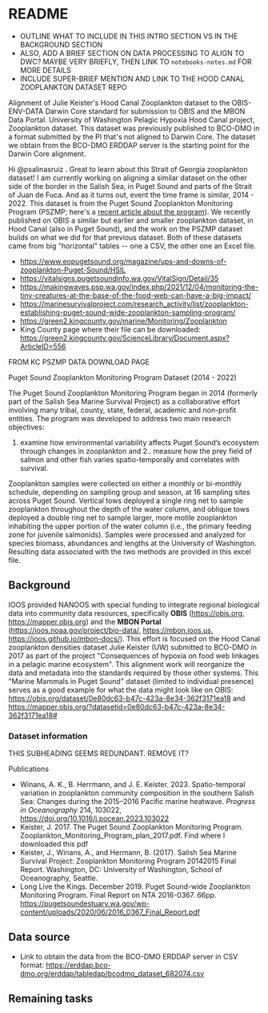 # README

- OUTLINE WHAT TO INCLUDE IN THIS INTRO SECTION VS IN THE BACKGROUND SECTION
- ALSO, ADD A BRIEF SECTION ON DATA PROCESSING TO ALIGN TO DWC? MAYBE VERY BRIEFLY, THEN LINK TO `notebooks-notes.md` FOR MORE DETAILS
- INCLUDE SUPER-BRIEF MENTION AND LINK TO THE HOOD CANAL ZOOPLANKTON DATASET REPO

Alignment of Julie Keister's Hood Canal Zooplankton dataset to the OBIS-ENV-DATA Darwin Core standard for submission to OBIS and the MBON Data Portal. University of Washington Pelagic Hypoxia Hood Canal project, Zooplankton dataset. This dataset was previously published to BCO-DMO in a format submitted by the PI that's not aligned to Darwin Core. The dataset we obtain from the BCO-DMO ERDDAP server is the starting point for the Darwin Core alignment.


Hi @psalinasruiz . Great to learn about this Strait of Georgia zooplankton dataset! I am currently working on aligning a similar dataset on the other side of the border in the Salish Sea, in Puget Sound and parts of the Strait of Juan de Fuca. And as it turns out, event the time frame is similar, 2014 - 2022. This dataset is from the Puget Sound Zooplankton Monitoring Program (PSZMP; here's a [recent article about the program](https://www.eopugetsound.org/magazine/ups-and-downs-of-zooplankton-Puget-Sound/HSIL)). We recently published on OBIS a similar but earlier and smaller zooplankton dataset, in Hood Canal (also in Puget Sound), and the work on the PSZMP dataset builds on what we did for that previous dataset. Both of these datasets came from big "horizontal" tables -- one a CSV, the other one an Excel file.


- https://www.eopugetsound.org/magazine/ups-and-downs-of-zooplankton-Puget-Sound/HSIL
- https://vitalsigns.pugetsoundinfo.wa.gov/VitalSign/Detail/35
- https://makingwaves.psp.wa.gov/index.php/2021/12/04/monitoring-the-tiny-creatures-at-the-base-of-the-food-web-can-have-a-big-impact/
- https://marinesurvivalproject.com/research_activity/list/zooplankton-establishing-puget-sound-wide-zooplankton-sampling-program/
- https://green2.kingcounty.gov/marine/Monitoring/Zooplankton
- King County page where their file can be downloaded: https://green2.kingcounty.gov/ScienceLibrary/Document.aspx?ArticleID=556


FROM KC PSZMP DATA DOWNLOAD PAGE

Puget Sound Zooplankton Monitoring Program Dataset (2014 - 2022)

The Puget Sound Zooplankton Monitoring Program began in 2014 (formerly part of the Salish Sea Marine Survival Project) as a collaborative effort involving many tribal, county, state, federal, academic and non-profit entities. The program was developed to address two main research objectives:

1. examine how environmental variability affects Puget Sound’s ecosystem through changes in zooplankton and
2.. measure how the prey field of salmon and other fish varies spatio-temporally and correlates with survival. 

Zooplankton samples were collected on either a monthly or bi-monthly schedule, depending on sampling group and season, at 16 sampling sites across Puget Sound.  Vertical tows deployed a single ring net to sample zooplankton throughout the depth of the water column, and oblique tows deployed a double ring net to sample larger, more motile zooplankton inhabiting the upper portion of the water column (i.e., the primary feeding zone for juvenile salmonids). Samples were processed and analyzed for species biomass, abundances and lengths at the University of Washington. Resulting data associated with the two methods are provided in this excel file.


## Background

IOOS provided NANOOS with special funding to integrate regional biological data into community data resources, specifically **OBIS** (https://obis.org, https://mapper.obis.org) and the **MBON Portal** (https://ioos.noaa.gov/project/bio-data/, https://mbon.ioos.us, https://ioos.github.io/mbon-docs/). This effort is focused on the Hood Canal zooplankton densities dataset Julie Keister (UW) submitted to BCO-DMO in 2017 as part of the project "Consequences of hypoxia on food web linkages in a pelagic marine ecosystem". This alignment work will reorganize the data and metadata into the standards required by those other systems. This "Marine Mammals in Puget Sound" dataset (limited to individual presence) serves as a good example for what the data might look like on OBIS: https://obis.org/dataset/0e80dc63-b47c-423a-8e34-362f3171ea18 and https://mapper.obis.org/?datasetid=0e80dc63-b47c-423a-8e34-362f3171ea18#

### Dataset information
THIS SUBHEADING SEEMS REDUNDANT. REMOVE IT?

Publications

- Winans, A. K., B. Herrmann, and J. E. Keister. 2023. Spatio-temporal variation in zooplankton community composition in the southern Salish Sea: Changes during the 2015–2016 Pacific marine heatwave. *Progress in Oceanography* 214, 103022, https://doi.org/10.1016/j.pocean.2023.103022
- Keister, J. 2017. The Puget Sound Zooplankton Monitoring Program. Zooplankton_Monitoring_Program_plan_2017.pdf. Find where I downloaded this pdf
- Keister, J., Winans, A., and Hermann, B. (2017). Salish Sea Marine Survival Project: Zooplankton Monitoring Program 20142015 Final Report. Washington, DC: University of Washington, School of Oceanography, Seattle.
- Long Live the Kings. December 2019. Puget Sound-wide Zooplankton Monitoring Program. Final Report on NTA 2016-0367. 66pp. https://pugetsoundestuary.wa.gov/wp-content/uploads/2020/06/2016_0367_Final_Report.pdf


## Data source

- Link to obtain the data from the BCO-DMO ERDDAP server in CSV format: https://erddap.bco-dmo.org/erddap/tabledap/bcodmo_dataset_682074.csv


## Remaining tasks

